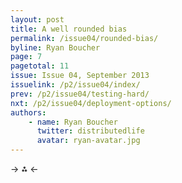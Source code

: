 ```yaml
---
layout: post
title: A well rounded bias
permalink: /issue04/rounded-bias/
byline: Ryan Boucher
page: 7
pagetotal: 11
issue: Issue 04, September 2013
issuelink: /p2/issue04/index/
prev: /p2/issue04/testing-hard/
nxt: /p2/issue04/deployment-options/
authors:
    - name: Ryan Boucher
      twitter: distributedlife
      avatar: ryan-avatar.jpg
---
```


-> ⁂ <-

